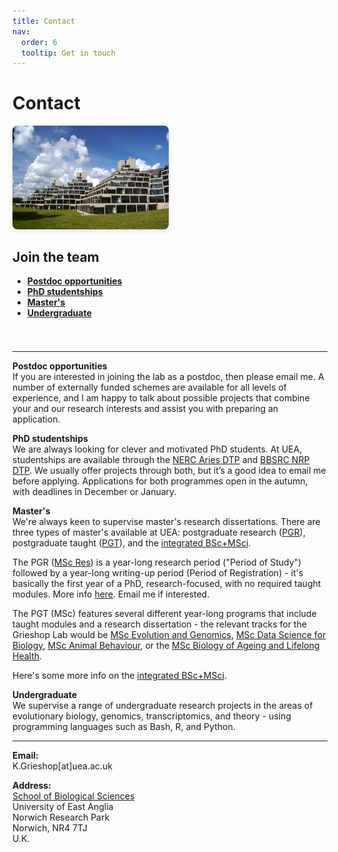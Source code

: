 ```yaml
---
title: Contact
nav:
  order: 6
  tooltip: Get in touch
---
```


# Contact

<style>
.contact-header-flex {
  display: flex;
  flex-wrap: wrap;
  gap: 2rem;
  align-items: flex-start;
  margin-bottom: 2rem;
}
.contact-header-flex > img {
  max-width: 250px;
  border-radius: 8px;
  box-shadow: 0 2px 8px #0002;
  flex-shrink: 0;
}
.contact-header-flex > .contact-summary {
  flex: 1 1 300px;
}
@media (max-width: 700px) {
  .contact-header-flex {
    flex-direction: column;
    align-items: stretch;
    gap: 1rem;
  }
  .contact-header-flex > img {
    margin-left: auto;
    margin-right: auto;
    display: block;
  }
}
</style>

<div class="contact-header-flex">
  <img src="/images/14830596148_0c90cc0dd9_k-950x629.jpg" alt="Karl Grieshop">
  <div class="contact-summary">
    <h2 style="margin-top:0;">Join the team</h2>
    <ul style="margin-bottom: 1.5em;">
      <li><a href="#postdoc" style="color: inherit; text-decoration: underline;"><strong>Postdoc opportunities</strong></a></li>
      <li><a href="#phd" style="color: inherit; text-decoration: underline;"><strong>PhD studentships</strong></a></li>
      <li><a href="#masters" style="color: inherit; text-decoration: underline;"><strong>Master's</strong></a></li>
      <li><a href="#undergraduate" style="color: inherit; text-decoration: underline;"><strong>Undergraduate</strong></a></li>
    </ul>
  </div>
</div>

---

<span id="postdoc"></span>
**Postdoc opportunities**  
If you are interested in joining the lab as a postdoc, then please email me. A number of externally funded schemes are available for all levels of experience, and I am happy to talk about possible projects that combine your and our research interests and assist you with preparing an application.

<span id="phd"></span>
**PhD studentships**  
We are always looking for clever and motivated PhD students. At UEA, studentships are available through the [NERC Aries DTP](https://www.aries-dtp.ac.uk/) and [BBSRC NRP DTP](https://biodtp.norwichresearchpark.ac.uk/). We usually offer projects through both, but it’s a good idea to email me before applying. Applications for both programmes open in the autumn, with deadlines in December or January.

<span id="masters"></span>
**Master's**  
We're always keen to supervise master's research dissertations. There are three types of master's available at UEA: postgraduate research ([PGR](https://www.uea.ac.uk/course/phd-doctorate/postgraduate-research-in-biological-sciences)), postgraduate taught ([PGT](https://www.uea.ac.uk/search/courses?primaryCategory%5B0%5D=Postgraduate&department%5B0%5D=Biological%20Sciences)), and the [integrated BSc+MSci](https://www.uea.ac.uk/course/undergraduate/msci-biological-sciences).  

The PGR ([MSc Res](https://www.uea.ac.uk/research/research-with-us/postgraduate-research/postgraduate-qualifications-explained/masters-by-research)) is a year-long research period ("Period of Study") followed by a year-long writing-up period (Period of Registration) - it's basically the first year of a PhD, research-focused, with no required taught modules. More info [here](https://www.uea.ac.uk/about/university-information/governance/policies-and-regulations/award-regulations/masters-degrees-by-research). Email me if interested.  

The PGT (MSc) features several different year-long programs that include taught modules and a research dissertation - the relevant tracks for the Grieshop Lab would be [MSc Evolution and Genomics](https://www.uea.ac.uk/course/postgraduate/msc-evolution-and-genomics), [MSc Data Science for Biology](https://www.uea.ac.uk/course/postgraduate/msc-data-science-for-biology), [MSc Animal Behaviour](https://www.uea.ac.uk/course/postgraduate/msc-animal-behaviour), or the [MSc Biology of Ageing and Lifelong Health](https://www.uea.ac.uk/course/postgraduate/msc-biology-of-ageing-and-lifelong-health).  
  
Here's some more info on the [integrated BSc+MSci](https://www.uea.ac.uk/course/undergraduate/msci-biological-sciences#course_modules).

<span id="undergraduate"></span>
**Undergraduate**  
We supervise a range of undergraduate research projects in the areas of evolutionary biology, genomics, transcriptomics, and theory - using programming languages such as Bash, R, and Python.

---

**Email:**  
K.Grieshop[at]uea.ac.uk

**Address:**  
[School of Biological Sciences](https://research-portal.uea.ac.uk/en/persons/karl-grieshop)  
University of East Anglia  
Norwich Research Park  
Norwich, NR4 7TJ  
U.K.

